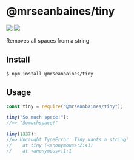 # @mrseanbaines/tiny

![](https://img.shields.io/npm/v/@mrseanbaines/tiny.svg?style=for-the-badge)
![](https://img.shields.io/bundlephobia/min/@mrseanbaines/tiny.svg?style=for-the-badge)

Removes all spaces from a string.

## Install

```
$ npm install @mrseanbaines/tiny
```

## Usage

```js
const tiny = require("@mrseanbaines/tiny");

tiny("So much space!");
//=> "Somuchspace!"

tiny(1337);
//=> Uncaught TypeError: Tiny wants a string!
//    at tiny (<anonymous>:2:41)
//    at <anonymous>:1:1
```
